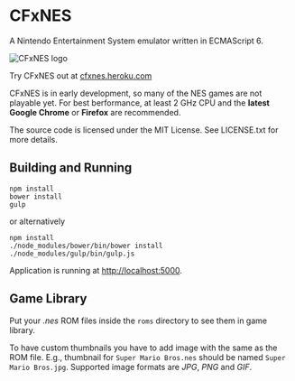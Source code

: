 # CFxNES

A Nintendo Entertainment System emulator written in ECMAScript 6.

![CFxNES logo](https://raw.githubusercontent.com/jpikl/cfxnes/master/client/images/logo-md.png)

Try CFxNES out at [cfxnes.heroku.com](http://cfxnes.herokuapp.com)

CFxNES is in early development, so many of the NES games are not playable yet.
For best berformance, at least 2 GHz CPU and the **latest Google Chrome** or **Firefox**
are recommended.

The source code is licensed under the MIT License.
See LICENSE.txt for more details.

## Building and Running

    npm install
    bower install
    gulp

or alternatively

    npm install
    ./node_modules/bower/bin/bower install
    ./node_modules/gulp/bin/gulp.js

Application is running at <http://localhost:5000>.

## Game Library

Put your *.nes* ROM files inside the `roms` directory to see them in game library.

To have custom thumbnails you have to add image with the same as the ROM file.
E.g., thumbnail for `Super Mario Bros.nes` should be named `Super Mario Bros.jpg`.
Supported image formats are *JPG*, *PNG* and *GIF*.
